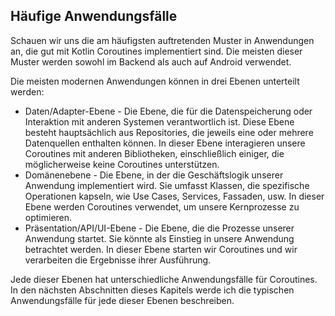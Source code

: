 ## Häufige Anwendungsfälle

Schauen wir uns die am häufigsten auftretenden Muster in Anwendungen an, die gut mit Kotlin Coroutines implementiert sind. Die meisten dieser Muster werden sowohl im Backend als auch auf Android verwendet.

Die meisten modernen Anwendungen können in drei Ebenen unterteilt werden:
* Daten/Adapter-Ebene - Die Ebene, die für die Datenspeicherung oder Interaktion mit anderen Systemen verantwortlich ist. Diese Ebene besteht hauptsächlich aus Repositories, die jeweils eine oder mehrere Datenquellen enthalten können. In dieser Ebene interagieren unsere Coroutines mit anderen Bibliotheken, einschließlich einiger, die möglicherweise keine Coroutines unterstützen.
* Domänenebene - Die Ebene, in der die Geschäftslogik unserer Anwendung implementiert wird. Sie umfasst Klassen, die spezifische Operationen kapseln, wie Use Cases, Services, Fassaden, usw. In dieser Ebene werden Coroutines verwendet, um unsere Kernprozesse zu optimieren.
* Präsentation/API/UI-Ebene - Die Ebene, die die Prozesse unserer Anwendung startet. Sie könnte als Einstieg in unsere Anwendung betrachtet werden. In dieser Ebene starten wir Coroutines und wir verarbeiten die Ergebnisse ihrer Ausführung.

Jede dieser Ebenen hat unterschiedliche Anwendungsfälle für Coroutines. In den nächsten Abschnitten dieses Kapitels werde ich die typischen Anwendungsfälle für jede dieser Ebenen beschreiben.
